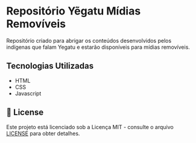 # Repositório Yẽgatu Mídias Removíveis
Repositório criado para abrigar os conteúdos desenvolvidos pelos indígenas que falam Yegatu e estarão disponíveis para mídias removíveis.

## Tecnologias Utilizadas
- HTML
- CSS
- Javascript

## 📝 License
Este projeto está licenciado sob a Licença MIT - consulte o arquivo [LICENSE](LICENSE) para obter detalhes.
